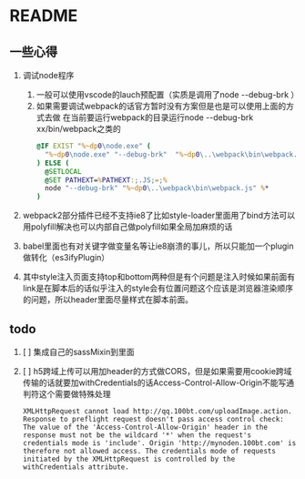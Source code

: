 # README

## 一些心得

1. 调试node程序

    1. 一般可以使用vscode的lauch预配置（实质是调用了node --debug-brk ）
    1. 如果需要调试webpack的话官方暂时没有方案但是也是可以使用上面的方式去做 在当前要运行webpack的目录运行node --debug-brk xx/bin/webpack之类的
        ```bat
        @IF EXIST "%~dp0\node.exe" (
          "%~dp0\node.exe" "--debug-brk"  "%~dp0\..\webpack\bin\webpack.js" %*
        ) ELSE (
          @SETLOCAL
          @SET PATHEXT=%PATHEXT:;.JS;=;%
          node "--debug-brk" "%~dp0\..\webpack\bin\webpack.js" %*
        )
        ```

1. webpack2部分插件已经不支持ie8了比如style-loader里面用了bind方法可以用polyfill解决也可以内部自己做polyfill如果全局加麻烦的话

1. babel里面也有对关键字做变量名等让ie8崩溃的事儿，所以只能加一个plugin做转化（es3ifyPlugin）

1. 其中style注入页面支持top和bottom两种但是有个问题是注入时候如果前面有link是在脚本后的话似乎注入的style会有位置问题这个应该是浏览器渲染顺序的问题，所以header里面尽量样式在脚本前面。

## todo

1. [ ] 集成自己的sassMixin到里面

1. [ ] h5跨域上传可以用加header的方式做CORS，但是如果需要用cookie跨域传输的话就要加withCredentials的话Access-Control-Allow-Origin不能写通判符这个需要做特殊处理
    ```log
    XMLHttpRequest cannot load http://qq.100bt.com/uploadImage.action. Response to preflight request doesn't pass access control check: The value of the 'Access-Control-Allow-Origin' header in the response must not be the wildcard '*' when the request's credentials mode is 'include'. Origin 'http://mynoden.100bt.com' is therefore not allowed access. The credentials mode of requests initiated by the XMLHttpRequest is controlled by the withCredentials attribute.
    ```
